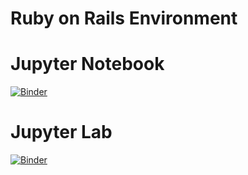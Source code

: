 # Ruby on Rails Environment



# Jupyter Notebook


[![Binder](https://mybinder.org/badge_logo.svg)](https://mybinder.org/v2/gh/imrankhan441/Ruby-on-Rails-Environment/master)



# Jupyter Lab


[![Binder](https://mybinder.org/badge_logo.svg)](https://mybinder.org/v2/gh/imrankhan441/Ruby-on-Rails-Environment/master?urlpath=lab)



[![]()]()
